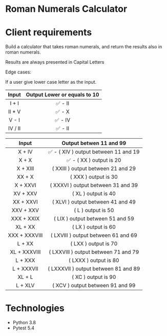 # Roman Numerals Calculator

# Client requirements

Build a calculator that takes roman numerals, and return the results also in roman numerals.

Results are always presented in Capital Letters

Edge cases:

If a user give lower case letter as the input.

|  Input  | Output Lower or equals to 10 |
| :-----: | :--------------------------: |
|  I + I  |           ✅ - II            |
| II \* V |            ✅ - X            |
|  V - I  |           ✅ - IV            |
| IV / II |           ✅ - II            |

|     Input     |        Output betwen 11 and 99        |
| :-----------: | :-----------------------------------: |
|    X + IV     | ✅ - ( XIV ) output between 11 and 19 |
|     X + X     |       ✅ - ( XX ) output is 20        |
|   X + XIII    |  ( XXIII ) output between 21 and 29   |
|    XX + X     |         ( XXX ) output is 30          |
|   X + XXVI    |  ( XXXVI ) output between 31 and 39   |
|   XV + XXV    |          ( XL ) output is 40          |
|   XX + XXVI   |   ( XLVI ) output between 41 and 49   |
|   XXV + XXV   |          ( L ) output is 50           |
|  XXX + XXIX   |   ( LIX ) output between 51 and 59    |
|    XL + XX    |          ( LX ) output is 60          |
| XXX + XXXVIII |  ( LXVIII ) output between 61 and 69  |
|    L + XX     |         ( LXX ) output is 70          |
| XL + XXXVIII  | ( LXXVIII ) output between 71 and 79  |
|    L + XXX    |         ( LXXX ) output is 80         |
|  L + XXXVII   | ( LXXXVII ) output between 81 and 89  |
|    XL + L     |          ( XC ) output is 90          |
|    L + XLV    |   ( XCV ) output between 91 and 99    |

# Technologies

- Python 3.8
- Pytest 5.4

